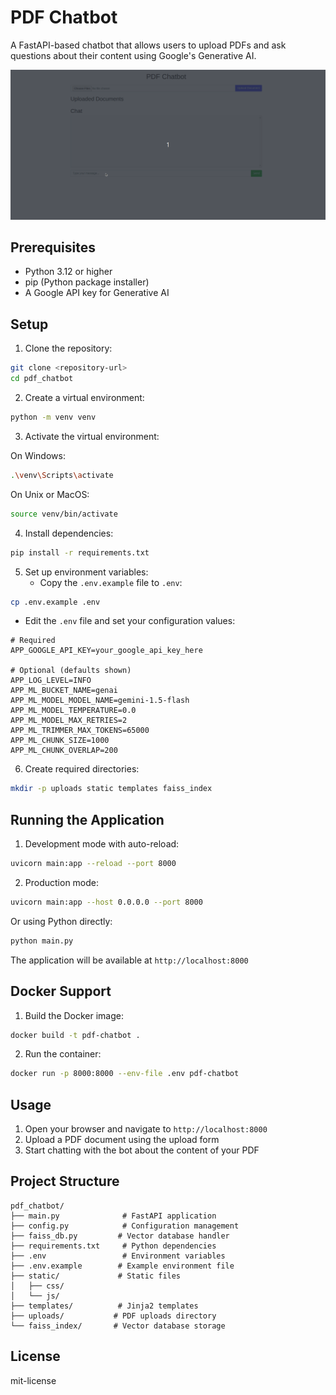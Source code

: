 # PDF Chatbot

A FastAPI-based chatbot that allows users to upload PDFs and ask questions about their content using Google's Generative AI.

![pdf_chat_image](./static/pdf_chat.gif)

## Prerequisites

- Python 3.12 or higher
- pip (Python package installer)
- A Google API key for Generative AI

## Setup

1. Clone the repository:

```bash
git clone <repository-url>
cd pdf_chatbot
```

2. Create a virtual environment:

```bash
python -m venv venv
```

3. Activate the virtual environment:

On Windows:

```bash
.\venv\Scripts\activate
```

On Unix or MacOS:

```bash
source venv/bin/activate
```

4. Install dependencies:

```bash
pip install -r requirements.txt
```

5. Set up environment variables:
   - Copy the `.env.example` file to `.env`:

```bash
cp .env.example .env
```

- Edit the `.env` file and set your configuration values:

```plaintext
# Required
APP_GOOGLE_API_KEY=your_google_api_key_here

# Optional (defaults shown)
APP_LOG_LEVEL=INFO
APP_ML_BUCKET_NAME=genai
APP_ML_MODEL_MODEL_NAME=gemini-1.5-flash
APP_ML_MODEL_TEMPERATURE=0.0
APP_ML_MODEL_MAX_RETRIES=2
APP_ML_TRIMMER_MAX_TOKENS=65000
APP_ML_CHUNK_SIZE=1000
APP_ML_CHUNK_OVERLAP=200
```

6. Create required directories:

```bash
mkdir -p uploads static templates faiss_index
```

## Running the Application

1. Development mode with auto-reload:

```bash
uvicorn main:app --reload --port 8000
```

2. Production mode:

```bash
uvicorn main:app --host 0.0.0.0 --port 8000
```

Or using Python directly:

```bash
python main.py
```

The application will be available at `http://localhost:8000`

## Docker Support

1. Build the Docker image:

```bash
docker build -t pdf-chatbot .
```

2. Run the container:

```bash
docker run -p 8000:8000 --env-file .env pdf-chatbot
```

## Usage

1. Open your browser and navigate to `http://localhost:8000`
2. Upload a PDF document using the upload form
3. Start chatting with the bot about the content of your PDF

## Project Structure

```
pdf_chatbot/
├── main.py              # FastAPI application
├── config.py            # Configuration management
├── faiss_db.py         # Vector database handler
├── requirements.txt     # Python dependencies
├── .env                 # Environment variables
├── .env.example        # Example environment file
├── static/             # Static files
│   ├── css/
│   └── js/
├── templates/          # Jinja2 templates
├── uploads/           # PDF uploads directory
└── faiss_index/       # Vector database storage
```

## License

mit-license
